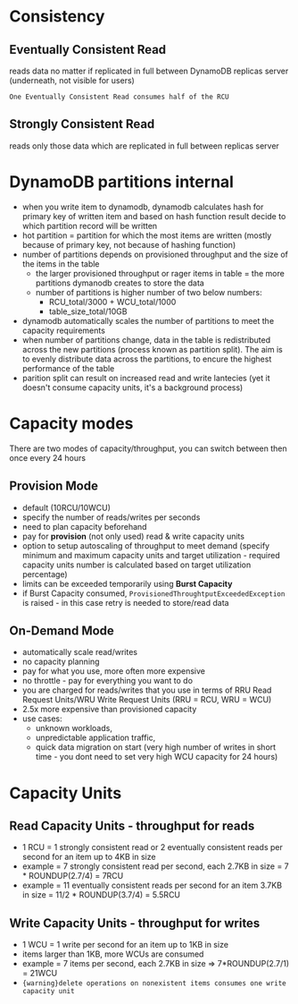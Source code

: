 # Consistency
## Eventually Consistent Read
reads data no matter if replicated in full between DynamoDB replicas server (underneath, not visible for users)

```{info}
One Eventually Consistent Read consumes half of the RCU
```
## Strongly Consistent Read
reads only those data which are replicated in full between replicas server
 
# DynamoDB partitions internal
* when you write item to dynamodb, dynamodb calculates hash for primary key of written item and based on hash function result decide to which partition record will be written
* hot partition = partition for which the most items are written (mostly because of primary key, not because of hashing function)
* number of partitions depends on provisioned throughput and the size of the items in the table
  * the larger provisioned throughput or rager items in table = the more partitions dymanodb creates to store the data
  * number of partitions is higher number of two below numbers:
    * RCU_total/3000 + WCU_total/1000
    * table_size_total/10GB
* dynamodb automatically scales the number of partitions to meet the capacity requirements
* when number of partitions change, data in the table is redistributed across the new partitions (process known as partition split). The aim is to evenly distribute data across the partitions, to encure the highest performance of the table
* parition split can result on increased read and write lantecies (yet it doesn't consume capacity units, it's a background process)

# Capacity modes
There are two modes of capacity/throughput, you can switch between then once every 24 hours 

## Provision Mode
* default (10RCU/10WCU)
* specify the number of reads/writes per seconds
* need to plan capacity beforehand
* pay for **provision** (not only used) read & write capacity units
* option to setup autoscaling of throughput to meet demand (specify minimum and maximum capacity units and target utilization - required capacity units number is calculated based on target utilization percentage)
* limits can be exceeded temporarily using **Burst Capacity**
* if Burst Capacity consumed, `ProvisionedThroughtputExceededException` is raised - in this case retry is needed to store/read data
## On-Demand Mode
* automatically scale read/writes
* no capacity planning
* pay for what you use, more often more expensive
* no throttle - pay for everything you want to do
* you are charged for reads/writes that you use in terms of RRU Read Request Units/WRU Write Request Units (RRU = RCU, WRU = WCU)
* 2.5x more expensive than provisioned capacity
* use cases: 
  * unknown workloads, 
  * unpredictable application traffic,
  * quick data migration on start (very high number of writes in short time - you dont need to set very high WCU capacity for 24 hours)

# Capacity Units
## Read Capacity Units - throughput for reads
* 1 RCU = 1 strongly consistent read or 2 eventually consistent reads per second for an item up to 4KB in size
* example = 7 strongly consistent read per second, each 2.7KB in size = 7 * ROUNDUP(2.7/4) = 7RCU
* example = 11 eventually consistent  reads per second for an item 3.7KB in size = 11/2 * ROUNDUP(3.7/4) = 5.5RCU
## Write Capacity Units - throughput for writes
* 1 WCU = 1 write per second for an item up to 1KB in size
* items larger than 1KB, more WCUs are consumed
* example = 7 items per second, each 2.7KB in size => 7*ROUNDUP(2.7/1) = 21WCU
* ```{warning}delete operations on nonexistent items consumes one write capacity unit```